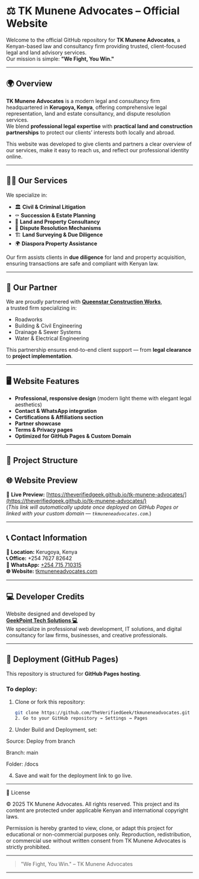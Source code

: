 # ⚖️ TK Munene Advocates – Official Website

Welcome to the official GitHub repository for **TK Munene Advocates**, a Kenyan-based law and consultancy firm providing trusted, client-focused legal and land advisory services.  
Our mission is simple: **"We Fight, You Win."**

---

## 🌍 Overview

**TK Munene Advocates** is a modern legal and consultancy firm headquartered in **Kerugoya, Kenya**, offering comprehensive legal representation, land and estate consultancy, and dispute resolution services.  
We blend **professional legal expertise** with **practical land and construction partnerships** to protect our clients’ interests both locally and abroad.

This website was developed to give clients and partners a clear overview of our services, make it easy to reach us, and reflect our professional identity online.

---

## 🧑‍⚖️ Our Services

We specialize in:
- 🏛️ **Civil & Criminal Litigation**
- ⚰️ **Succession & Estate Planning**
- 🧭 **Land and Property Consultancy**
- 📜 **Dispute Resolution Mechanisms**
- 🏗️ **Land Surveying & Due Diligence**
- 🌍 **Diaspora Property Assistance**

Our firm assists clients in **due diligence** for land and property acquisition, ensuring transactions are safe and compliant with Kenyan law.

---

## 🤝 Our Partner

We are proudly partnered with [**Queenstar Construction Works**](https://queenstarconstructions.co.ke),  
a trusted firm specializing in:
- Roadworks  
- Building & Civil Engineering  
- Drainage & Sewer Systems  
- Water & Electrical Engineering  

This partnership ensures end-to-end client support — from **legal clearance** to **project implementation**.

---

## 🖥️ Website Features

- **Professional, responsive design** (modern light theme with elegant legal aesthetics)  
- **Contact & WhatsApp integration**  
- **Certifications & Affiliations section**  
- **Partner showcase**  
- **Terms & Privacy pages**  
- **Optimized for GitHub Pages & Custom Domain**

---

## 📁 Project Structure


## 🌐 Website Preview

🔗 **Live Preview:** [https://theverifiedgeek.github.io/tk-munene-advocates/](https://theverifiedgeek.github.io/tk-munene-advocates/)  
(*This link will automatically update once deployed on GitHub Pages or linked with your custom domain — `tkmuneneadvocates.com`.*)

---

## 📞 Contact Information

**📍 Location:** Kerugoya, Kenya  
**📞 Office:** +254 7627 82642  
**💬 WhatsApp:** [+254 715 710315](https://wa.me/254715710315)  
**🌐 Website:** [tkmuneneadvocates.com](https://tkmuneneadvocates.com)

---

## 💻 Developer Credits

Website designed and developed by  
[**GeekPoint Tech Solutions 💻**](https://wa.me/254101073236)  
We specialize in professional web development, IT solutions, and digital consultancy for law firms, businesses, and creative professionals.

---

## 🚀 Deployment (GitHub Pages)

This repository is structured for **GitHub Pages hosting**.

### To deploy:
1. Clone or fork this repository:  
   ```bash
   git clone https://github.com/TheVerifiedGeek/tkmuneneadvocates.git
   2. Go to your GitHub repository → Settings → Pages


3. Under Build and Deployment, set:

Source: Deploy from branch

Branch: main

Folder: /docs



4. Save and wait for the deployment link to go live.


---

🪪 License

© 2025 TK Munene Advocates.
All rights reserved.
This project and its content are protected under applicable Kenyan and international copyright laws.

Permission is hereby granted to view, clone, or adapt this project for educational or non-commercial purposes only.
Reproduction, redistribution, or commercial use without written consent from TK Munene Advocates is strictly prohibited.


---

> "We Fight, You Win." – TK Munene Advocates



---
